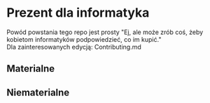 # Prezent dla informatyka

Powód powstania tego repo jest prosty "Ej, ale może zrób coś, żeby kobietom informatyków podpowiedzieć, co im kupić."  
Dla zainteresowanych edycją: Contributing.md

## Materialne

## Niematerialne


